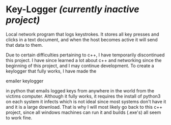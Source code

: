 # Key-Logger <i>(currently inactive project)</i>
Local network program that logs keystrokes.
It stores all key presses and clicks in a text document, and when the host becomes active it will send that data to them.

Due to certain difficulties pertaining to c++, I have temporarily discontinued this project. I have since learned a lot about c++ and networking since the beginning of this project, and I may continue development. To create a keylogger that fully works, I have made the <p href=https://github.com/caffene-query/Python-Keylogger-That-Emails>emailer keylogger</p> in python that emails logged keys from anywhere in the world from the victims computer. Although it fully works, it requires the install of python3 on each system it infects which is not ideal since most systems don't have it and it is a large download. That is why I will most likely go back to this c++ project, since all windows machines can run it and builds (.exe's) all seem to work fine.
